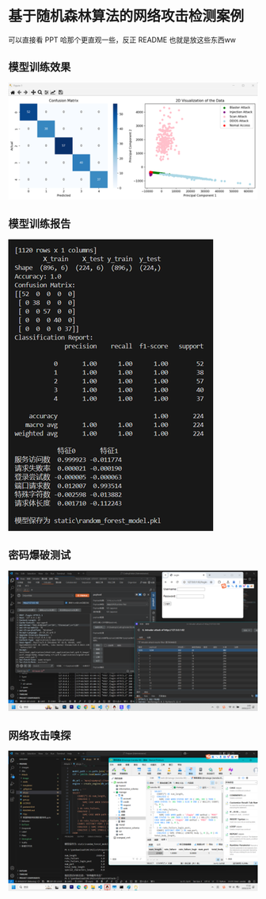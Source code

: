 # 基于随机森林算法的网络攻击检测案例

可以直接看 PPT 哈那个更直观一些，反正 README 也就是放这些东西ww

## 模型训练效果
![image](./image/rf.png)

## 模型训练报告
![image](./image/report.png)

## 密码爆破测试
![image](./image/boom.png)

## 网络攻击嗅探
![image](./image/detect.png)